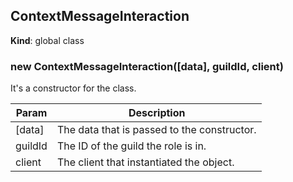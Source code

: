 <a name="ContextMessageInteraction"></a>

## ContextMessageInteraction
**Kind**: global class  
<a name="new_ContextMessageInteraction_new"></a>

### new ContextMessageInteraction([data], guildId, client)
It's a constructor for the class.


| Param | Description |
| --- | --- |
| [data] | The data that is passed to the constructor. |
| guildId | The ID of the guild the role is in. |
| client | The client that instantiated the object. |

